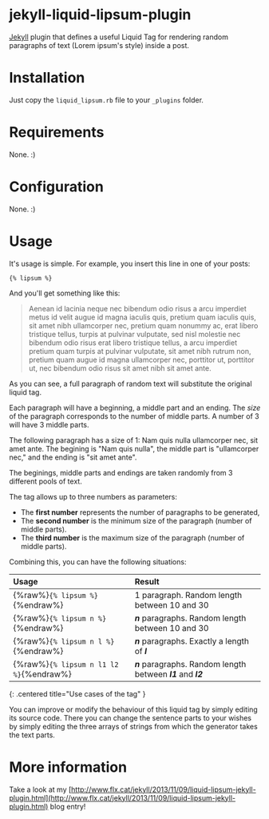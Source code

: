 jekyll-liquid-lipsum-plugin
==========================

[Jekyll](http://Jekyllrb.com/) plugin that defines a useful Liquid Tag for rendering random paragraphs of text (Lorem ipsum's style) inside a post.

Installation
============

Just copy the `liquid_lipsum.rb` file to your `_plugins` folder.

Requirements
============

None. :)

Configuration
=============

None. :)

Usage
============

It's usage is simple. For example, you insert this line in one of your posts:

    {% lipsum %}

And you'll get something like this:

> Aenean id lacinia neque nec bibendum odio risus a arcu imperdiet metus id velit augue id magna iaculis quis, pretium quam iaculis quis, sit amet nibh ullamcorper nec, pretium quam nonummy ac, erat libero tristique tellus, turpis at pulvinar vulputate, sed nisl molestie nec bibendum odio risus erat libero tristique tellus, a arcu imperdiet pretium quam turpis at pulvinar vulputate, sit amet nibh rutrum non, pretium quam augue id magna ullamcorper nec, porttitor ut, porttitor ut, nec bibendum odio risus sit amet nibh sit amet ante.

As you can see, a full paragraph of random text will substitute the original liquid tag.

Each paragraph will have a beginning, a middle part and an ending. The _size_ of the paragraph corresponds to the number of middle parts. A number of 3 will have 3 middle parts.

The following paragraph has a size of 1: Nam quis nulla ullamcorper nec, sit amet ante. The begining is "Nam quis nulla", the middle part is "ullamcorper nec," and the ending is "sit amet ante".

The beginings, middle parts and endings are taken randomly from 3 different pools of text.

The tag allows up to three numbers as parameters:

* The **first number** represents the number of paragraphs to be generated,
* The **second number** is the minimum size of the paragraph (number of middle parts). 
* The **third number** is the maximum size of the paragraph (number of middle parts).

Combining this, you can have the following situations:

Usage                                     | Result
:-----------------------------------------|:-----------------------------------------------
{%raw%}``{% lipsum %}``{%endraw%}         | 1 paragraph. Random length between 10 and 30
{%raw%}``{% lipsum n %}``{%endraw%}       | **_n_** paragraphs. Random length between 10 and 30
{%raw%}``{% lipsum n l %}``{%endraw%}     | **_n_** paragraphs. Exactly a length of **_l_**
{%raw%}``{% lipsum n l1 l2 %}``{%endraw%} | **_n_** paragraphs. Random length between **_l1_** and **_l2_**
{: .centered title="Use cases of the tag" }

You can improve or modify the behaviour of this liquid tag by simply editing its source code. There you can change the sentence parts to your wishes by simply editing the three arrays of strings from which the generator takes the text parts.

More information
================

Take a look at my [http://www.flx.cat/jekyll/2013/11/09/liquid-lipsum-jekyll-plugin.html](http://www.flx.cat/jekyll/2013/11/09/liquid-lipsum-jekyll-plugin.html) blog entry!
